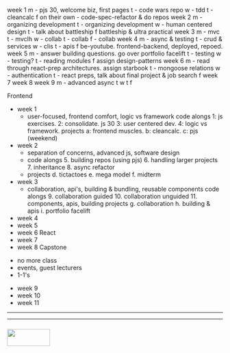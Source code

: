 week 1
	m - pjs 30, welcome biz, first pages
	t - code wars repo
	w - tdd
	t - cleancalc
	f   on their own - code-spec-refactor & do repos
week 2
	m - organizing development
	t - organizing development
	w - human centered design
	t - talk about battleship
	f   battleship & ultra practical
week 3
	m - mvc
	t - mvclh
	w - collab 
	t - collab
	f - collab
week 4
	m - async & testing
	t - crud & services
	w - clis
	t - apis
	f   be-youtube. frontend-backend, deployed, repoed.
week 5
	m - answer building questions. go over portfolio facelift
	t - testing
	w - testing?
	t - reading modules
	f   assign design-patterns
week 6
	m - read through react-prep architectures. assign starbook
	t - mongoose relations
	w - authentication
	t - react preps, talk about final project & job search
	f
week 7
week 8
week 9
	m - advanced async
	t 
	w 
	t
	f






Frontend 
* week 1
	- user-focused, frontend comfort, logic vs framework
	code alongs 
		1: js exercises. 2: consolidate. js 30 3: user centered dev. 4: logic vs framework.
	projects 
		a: frontend muscles. b: cleancalc. c: pjs (weekend)
* week 2
	- separation of concerns, advanced js, software design
	* code alongs 
		5. building repos (using pjs)
		6. handling larger projects
		7. inheritance
		8. async refactor
	* projects
		d. tictactoes
		e. mega model
		f. midterm
* week 3
	- collaboration, api's, building & bundling, reusable components
	code alongs
		9. collaboration guided
		10. collaboration unguided
		11. components, apis, building
	projects 
		g. collaboration
		h. building & apis
		i. portfolio facelift
* week 4
* week 5
* week 6
React
* week 7
* week 8
Capstone 
- no more class
- events, guest lecturers
- 1-1's
* week 9
* week 10
* week 11

___
___
### <a href="http://elewa.education/blog" target="_blank"><img src="https://user-images.githubusercontent.com/18554853/34921062-506450ae-f97d-11e7-875f-6feeb26ad72d.png" width="100" height="40"/></a>